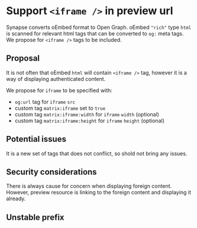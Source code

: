# Support `<iframe />` in preview url

Synapse converts oEmbed format to Open Graph. oEmbed `"rich"` type `html` is scanned for relevant html tags that can be converted to `og:` meta tags. We propose for `<iframe />` tags to be included.

## Proposal

It is not often that oEmbed  `html` will contain `<iframe />` tag, however it is a way of displaying authenticated content.

We propose for `iframe` to be specified with:

  * `og:url` tag for `iframe` `src`
  * custom tag `matrix:iframe` set to `true`
  * custom tag `matrix:iframe:width` for `iframe` `width` (optional)
  * custom tag `matrix:iframe:height` for `iframe` `height` (optional)

## Potential issues

It is a new set of tags that does not conflict, so shold not bring any issues.

## Security considerations

There is always cause for concern when displaying foreign content. However, preview resource is linking to the foreign content and displaying it already.

## Unstable prefix

